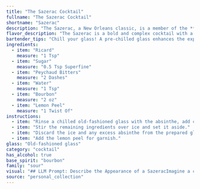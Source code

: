 ```yaml
---
title: "The Sazerac Cocktail"
fullname: "The Sazerac Cocktail"
shortname: "Sazerac"
description: "The Sazerac, a New Orleans classic, is a member of the **Old Fashioned** family.  Its history dates back to the 1800s, with its roots in a French-American apothecary in New Orleans.  The recipe evolved over time, with the addition of rye whiskey and absinthe. "
flavor_description: "The Sazerac is a bold and complex cocktail with a strong, spicy rye whiskey foundation.  A touch of brandy adds depth, while Demerara gum syrup provides sweetness. The Peychaud's Bitters introduce a slightly medicinal and herbal note, and the absinthe adds a lingering anise and licorice finish, creating a truly unique and unforgettable experience. "
bartender_tips: "Chill your glass! A pre-chilled glass enhances the experience. Use a good quality rye whiskey and absinthe. Stir your Sazerac with ice, not shake, to avoid dilution.  Don't be afraid to adjust the bitters to your preference.  Rinse your glass with absinthe, but not too much, you want the flavor, not a mouthful of it.  Garnish with a lemon twist. Enjoy! "
ingredients:
  - item: "Ricard"
    measure: "1 Tsp"
  - item: "Sugar"
    measure: "0.5 Tsp Superfine"
  - item: "Peychaud Bitters"
    measure: "2 Dashes"
  - item: "Water"
    measure: "1 Tsp"
  - item: "Bourbon"
    measure: "2 oz"
  - item: "Lemon Peel"
    measure: "1 Twist Of"
instructions:
  - item: "Rinse a chilled old-fashioned glass with the absinthe, add crushed ice, and set it aside."
  - item: "Stir the remaining ingredients over ice and set it aside."
  - item: "Discard the ice and any excess absinthe from the prepared glass, and strain the drink into the glass."
  - item: "Add the lemon peel for garnish."
glass: "Old-fashioned glass"
category: "cocktail"
has_alcohol: true
base_spirit: "bourbon"
family: "sour"
visual: "## LLM Prompt: Describe the Appearance of a SazeracImagine a classic cocktail glass, chilled and gleaming. Inside, nestled in a bed of ice, sits a deep amber liquid, its color reminiscent of polished mahogany.  A fine, almost imperceptible haze hangs above the surface, hinting at the absinthe's presence. Tiny, shimmering bubbles rise from the depths, their movement mimicking the rhythmic swirl of a starlit sky. The rim of the glass, coated in a delicate layer of sugar, glistens with a frosted elegance. The overall impression is one of sophistication and complexity, a visual representation of the rich history and bold flavors within. "
source: "personal_collection"
---
```


